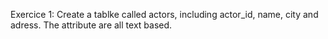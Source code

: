 Exercice 1: Create a tablke called actors, including actor_id, name, city and adress. The attribute are all text based. 
